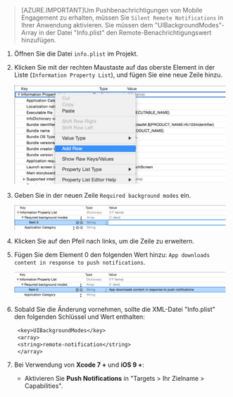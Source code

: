 > [AZURE.IMPORTANT]Um Pushbenachrichtigungen von Mobile Engagement zu erhalten, müssen Sie `Silent Remote Notifications` in Ihrer Anwendung aktivieren. Sie müssen dem "UIBackgroundModes"-Array in der Datei "Info.plist" den Remote-Benachrichtigungswert hinzufügen.

1. Öffnen Sie die Datei `info.plist` im Projekt.
2. Klicken Sie mit der rechten Maustaste auf das oberste Element in der Liste (`Information Property List`), und fügen Sie eine neue Zeile hinzu.

	![](./media/mobile-engagement-ios-silent-push/xcode-plist-add-silent-push1.png)

3. Geben Sie in der neuen Zeile `Required background modes` ein.

	![](./media/mobile-engagement-ios-silent-push/xcode-plist-add-silent-push2.png)

4. Klicken Sie auf den Pfeil nach links, um die Zeile zu erweitern.
5. Fügen Sie dem Element 0 den folgenden Wert hinzu: `App downloads content in response to push notifications`.

	![](./media/mobile-engagement-ios-silent-push/xcode-plist-add-silent-push3.png)

6. Sobald Sie die Änderung vornehmen, sollte die XML-Datei "Info.plist" den folgenden Schlüssel und Wert enthalten:

	    <key>UIBackgroundModes</key>
	    <array>
	    <string>remote-notification</string>
	    </array>

7. Bei Verwendung von **Xcode 7 +** und **iOS 9 +**:
	- Aktivieren Sie **Push Notifications** in "Targets > Ihr Zielname > Capabilities".

<!---HONumber=Oct15_HO3-->